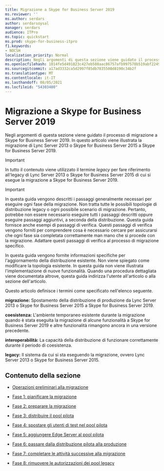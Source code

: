 ```yaml
---
title: Migrazione a Skype for Business Server 2019
ms.reviewer: ''
ms.author: serdars
author: serdarsoysal
manager: serdars
audience: ITPro
ms.topic: quickstart
ms.prod: skype-for-business-itpro
f1.keywords:
- NOCSH
localization_priority: Normal
description: Negli argomenti di questa sezione viene guidato il processo di migrazione a Skype for Business Server 2019.
ms.openlocfilehash: 1014fe5d491823c427eb588aac86757afb997578b519abf2249f481c91a3d4aa
ms.sourcegitcommit: a17ad3332ca5d2997f85db7835500d8190c34b2f
ms.translationtype: MT
ms.contentlocale: it-IT
ms.lasthandoff: 08/05/2021
ms.locfileid: "54303400"
---
```

# <a name="migration-to-skype-for-business-server-2019"></a>Migrazione a Skype for Business Server 2019

Negli argomenti di questa sezione viene guidato il processo di migrazione a Skype for Business Server 2019. In questo articolo viene illustrata la migrazione di Lync Server 2013 o Skype for Business Server 2015 a Skype for Business Server 2019.

> [!IMPORTANT]
> In tutto il contenuto viene utilizzato il termine *legacy* per fare riferimento all'legacy di Lync Server 2013 o Skype for Business Server 2015 di cui si esegue la migrazione a Skype for Business Server 2019.
  
> [!IMPORTANT]
> In questa guida vengono descritti i passaggi generalmente necessari per eseguire ogni fase della migrazione. Non tratta tutte le possibili topologie di distribuzione legacy o ogni possibile scenario di migrazione. Pertanto, potrebbe non essere necessario eseguire tutti i passaggi descritti oppure eseguire passaggi aggiuntivi, a seconda della distribuzione. Questa guida fornisce anche esempi di passaggi di verifica. Questi passaggi di verifica vengono forniti per comprendere cosa è necessario cercare per assicurarsi che ogni fase sia completata correttamente man mano che si procede con la migrazione. Adattare questi passaggi di verifica al processo di migrazione specifico. 
  
In questa guida vengono fornite informazioni specifiche per l'aggiornamento della distribuzione esistente. Non viene spiegato come modificare la topologia esistente. In questa guida non viene illustrata l'implementazione di nuove funzionalità. Quando una procedura dettagliata viene documentata altrove, questa guida indirizza l'utente all'articolo o alla sezione dell'articolo. 
  
Questo articolo definisce i termini come specificato nell'elenco seguente.
  
**migrazione:** Spostamento della distribuzione di produzione da Lync Server 2013 o Skype for Business Server 2015 a Skype for Business Server 2019.
    
**coesistenza:** L'ambiente temporaneo esistente durante la migrazione quando è stata eseguita la migrazione di alcune funzionalità a Skype for Business Server 2019 e altre funzionalità rimangono ancora in una versione precedente.
    
**interoperabilità:** La capacità della distribuzione di funzionare correttamente durante il periodo di coesistenza.

**legacy:** Il sistema da cui si sta eseguendo la migrazione, ovvero Lync Server 2013 o Skype for Business Server 2015.
    
## <a name="in-this-section"></a>Contenuto della sezione

- [Operazioni preliminari alla migrazione](before-you-begin-the-migration.md)
    
- [Fase 1: pianificare la migrazione](phase-1-plan-your-migration.md)
    
- [Fase 2: preparare la migrazione](phase-2-prepare-for-migration.md)
    
- [Fase 3: distribuire il pool pilota](phase-3-deploy-pilot-pool.md)
    
- [Fase 4: spostare gli utenti di test nel pool pilota](phase-4-move-test-users-to-the-pilot-pool.md)
    
- [Fase 5: aggiungere Edge Server al pool pilota](phase-5-add-edge-server-to-pilot-pool.md)
    
- [Fase 6: passare dalla distribuzione pilota alla produzione](phase-6-move-from-pilot-deployment-into-production.md)
    
- [Fase 7: completare le attività successive alla migrazione](phase-7-complete-post-migration-tasks.md)
    
- [Fase 8: rimuovere le autorizzazioni dei pool legacy](phase-8-decommission-legacy-pools.md)
    

